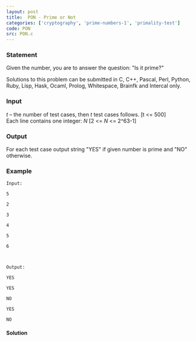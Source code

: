 ```yaml
---
layout: post
title:  PON - Prime or Not
categories: ['cryptography', 'prime-numbers-1', 'primality-test']
code: PON
src: PON.c
---
```


### **Statement**

Given the number, you are to answer the question: "Is it prime?"  
  
Solutions to this problem can be submitted in C, C++, Pascal, Perl, Python,
Ruby, Lisp, Hask, Ocaml, Prolog, Whitespace, Brainfk and Intercal only.

### Input

_t_ – the number of test cases, then _t_ test cases follows. [t  <= 500]  
Each line contains one integer: _N_ [2  <= _N_ <= 2^63-1]  

### Output

For each test case output string "YES" if given number is prime and "NO"
otherwise.  

### Example

    
    
    Input:
    5
    2
    3
    4
    5
    6
    
    Output:
    YES
    YES
    NO
    YES
    NO
    



#### **Solution**



